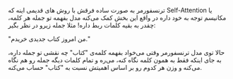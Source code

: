 

ترنسفورمر به صورت ساده فرقش با روش های قدیمی اینه که Self-Attention یا مکانیسم توجه به خود داره در واقع این بخش کمک می‌کنه مدل بفهمه تو جمله هر کلمه، چقدر به بقیه کلمات ربط داره! مثلا جمله زیرو در نظر بگیر:

"من امروز کتاب جدیدی خریدم."

حالا توی مدل ترنسفورمر وقتی می‌خواد بفهمه کلمه‌ی "کتاب" چه نقشی تو جمله داره، به جای اینکه فقط به همون کلمه نگاه کنه، می‌ره و تمام کلمات دیگه جمله رو هم نگاه می‌کنه و وزن هر کدوم رو بر اساس اهمیتش نسبت به "کتاب" حساب می‌کنه.


